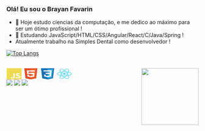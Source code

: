 ### Olá! Eu sou o Brayan Favarin
- 👯 Hoje estudo ciencias da computação, e me dedico ao máximo para ser um ótimo profissional !
- 🤔 Estudando JavaScript/HTML/CSS/Angular/React/C/Java/Spring !
- Atualmente trabalho na Simples Dental como desenvolvedor !


[![Top Langs](https://github-readme-stats.vercel.app/api/top-langs/?username=brayanfv&layout=compact&theme=dark)](https://github.com/brayanfv/github-readme-stats)
<div style="display: inline_block"><br>
  <img align="center" alt="Rafa-Js" height="30" width="40" src="https://raw.githubusercontent.com/devicons/devicon/master/icons/javascript/javascript-plain.svg">
  <img align="center" alt="Rafa-HTML" height="30" width="40" src="https://raw.githubusercontent.com/devicons/devicon/master/icons/html5/html5-original.svg">
  <img align="center" alt="Rafa-CSS" height="30" width="40" src="https://raw.githubusercontent.com/devicons/devicon/master/icons/css3/css3-original.svg">
   <img align="center" alt="Rafa-React" height="30" width="40" src="https://raw.githubusercontent.com/devicons/devicon/master/icons/react/react-original.svg">
  <img align="right" alt-"gif-Arturzin" height="150" width="150" src="Design_sem_nome.gif/hi.gif">
</div>


</div>
  <a href="https://www.instagram.com/brayanfavarin/" target="_blank"><img src="https://img.shields.io/badge/-Instagram-%23E4405F?style=for-the-badge&logo=instagram&logoColor=white" target="_blank"></a>
  <a href = "brayanmf1227@gmail.com"><img src="https://img.shields.io/badge/-Gmail-%23333?style=for-the-badge&logo=gmail&logoColor=white" target="_blank"></a>
  <a href="https://www.linkedin.com/in/brayan-miguel-favarin-4bb7432b9/" target="_blank"><img src="https://img.shields.io/badge/-LinkedIn-%230077B5?style=for-the-badge&logo=linkedin&logoColor=white" target="_blank"></a> 
</div>
